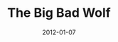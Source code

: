 ---
layout: message
category: message
series: "Big Bad Wolf"
title: "The Big Bad Wolf"
date: 2012-01-07
audio-description: "Brian Tome talks about the characteristics of Big Bad Wolf."
audio: "http://www.crossroads.net/players/media/hq/bigbadwolf_01.mp3"
audio-title: "The Big Bad Wolf"
audio-duration: "44&#58;16"
program-description: "The Big Bad Wolf - Program"
program: "http://www.crossroads.net/players/media/hq/01_07-08_12Program.pdf"
program-title: "The Big Bad Wolf"
video-description: "Brian Tome talks about the characteristics of Big Bad Wolf."
video-title: "The Big Bad Wolf"
video: "https://s3.amazonaws.com/crossroadsvideomessages/bigbadwolf_01.mp4"
video-poster: "https://www.crossroads.net/uploadedfiles/bigbadwolf01_still.jpg"
---